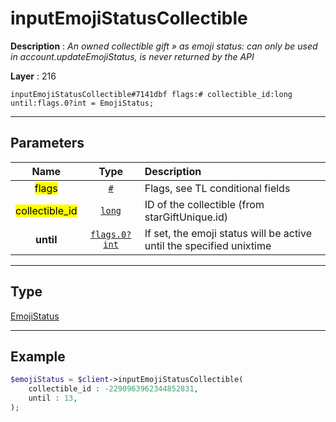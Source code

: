 # inputEmojiStatusCollectible

**Description** : *An owned collectible gift &raquo; as emoji status: can only be used in account\.updateEmojiStatus, is never returned by the API*

**Layer** : 216

```tl
inputEmojiStatusCollectible#7141dbf flags:# collectible_id:long until:flags.0?int = EmojiStatus;
```

---

## Parameters

| Name | Type | Description |
| :---: | :---: | :--- |
| <mark>flags</mark> | [`#`](type/#) | Flags, see TL conditional fields |
| <mark>collectible_id</mark> | [`long`](type/long) | ID of the collectible (from starGiftUnique.id) |
| **until** | [`flags.0?int`](type/int) | If set, the emoji status will be active until the specified unixtime |

---

## Type

[EmojiStatus](type/EmojiStatus)

---

## Example

```php
$emojiStatus = $client->inputEmojiStatusCollectible(
	collectible_id : -2290963962344852831,
	until : 13,
);
```
